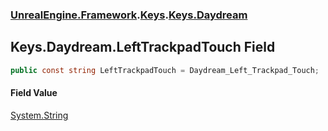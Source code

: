 ### [UnrealEngine.Framework](./UnrealEngine-Framework.md 'UnrealEngine.Framework').[Keys](./Keys.md 'UnrealEngine.Framework.Keys').[Keys.Daydream](./Keys-Daydream.md 'UnrealEngine.Framework.Keys.Daydream')
## Keys.Daydream.LeftTrackpadTouch Field
  
```csharp
public const string LeftTrackpadTouch = Daydream_Left_Trackpad_Touch;
```
#### Field Value
[System.String](https://docs.microsoft.com/en-us/dotnet/api/System.String 'System.String')  
